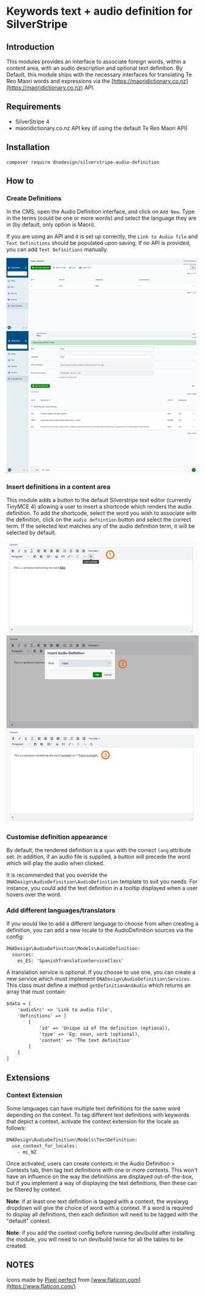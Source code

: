 # Keywords  text + audio definition for SilverStripe

## Introduction

This modules provides an interface to associate foreign words, within a content area, with an audio description and optional text definition. By Default, this module ships with the necessary interfaces for translating Te Reo Maori words and expressions via the [https://maoridictionary.co.nz](https://maoridictionary.co.nz) API.

## Requirements

* SilverStripe 4
* maoridictionary.co.nz API key (if using the default Te Reo Maori API)

## Installation

```
composer require dnadesign/silverstripe-audio-definition
```

## How to

### Create Definitions

In the CMS, open the Audio Definition interface, and click on `Add New`.
Type in the terms (could be one or more words) and select the language they are in (by default, only option is Maori).

If you are using an API and it is set up correctly, the `Link to Audio file` and `Text Definitions` should be populated upon saving.
If no API is provided, you can add `Text Definitions` manually.

![](docs/en/_images/audio-definition-cms-section.png)
![](docs/en/_images/saved-audio-definition.png)

### Insert definitions in a content area

This module adds a button to the default Silverstripe text editor (currently TinyMCE 4) allowing a user to insert a shortcode which renders the audio definition. 
To add the shortcode, select the word you wish to associate with the definition, click on the `audio defnintion` button and select the correct term. If the selected text matches any of the audio definition term, it will be selected by default.

![](docs/en/_images/audio-definition-wysiwyg.jpeg)

### Customise definition appearance

By default, the rendered definition is a `span` with the correct `lang` attribute set.
In addition, if an audio file is supplied, a button will precede the word which will play the audio when clicked.

It is recommended that you override the `DNADesign\AudioDefinition\AudioDefinition` template to suit you needs.
For instance, you could add the text definition in a tooltip displayed when a user hovers over the word.

### Add different languages/translators

If you would like to add a different language to choose from when creating a definition, you can add a new locale to the AudioDefinition sources via the config:
```
DNADesign\AudioDefinition\Models\AudioDefinition:
  sources:
    es_ES: 'SpanishTranslationServiceClass'
```
A translation service is optional. If you choose to use one, you can create a new service which must implement `DNADesign\AudioDefinition\Services`. This class must define a method `getDefinitionAndAudio` which returns an array that must contain:
```
$data = [
    'audioSrc' => 'Link to audio file',
    'definitions' => [
        [
            'id' => 'Unique id of the definition (optional),
            'type' => 'Eg: noun, verb (optional),
            'content' => 'The text definition'
        ]
    ]
]
```

## Extensions

### Context Extension
Some languages can have multiple text definitions for the same word depending on the context.
To tag different text definitions with keywords that depict a context, activate the context extension for the locale as follows:
```
DNADesign\AudioDefinition\Models\TextDefinition:
  use_context_for_locales:
    - mi_NZ
```
Once activated, users can create contexts in the Audio Definition > Contexts tab, then tag text definitions with one or more contexts.
This won't have an influence on the way the definitions are displayed out-of-the-box, but if you implement a way of displaying the text definitions, then these can be filtered by context.

**Note**: if at least one text definition is tagged with a context, the wysiwyg dropdown will give the choice of word with a context. If a word is required to display all definitions, then each definition will need to be tagged with the "default" context.

**Note**: if you add the context config before running dev/build after installing the module, you will need to run dev/build twice for all the tables to be created.

## NOTES
Icons made by [Pixel perfect](https://www.flaticon.com/authors/pixel-perfect) from [www.flaticon.com](https://www.flaticon.com/)

